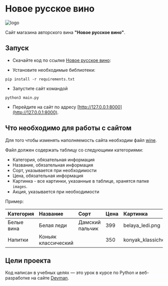 # Новое русское вино
![logo](assets/logo.png)

Сайт магазина авторского вина **"Новое русское вино"**.

## Запуск

* Скачайте код по ссылке [Новое русское вино](https://github.com/MiraNizam/wine/archive/refs/heads/master.zip):

* Установите необходимые библиотеки:
 ```
 pip install -r requirements.txt
 ```
* Запустите сайт командой 
 ```
 python3 main.py
 ```
* Перейдите на сайт по адресу 
 [http://127.0.0.1:8000](http://127.0.0.1:8000).

## Что необходимо для работы с сайтом

Для того чтобы изменять наполняемость сайта необходим файл [wine](wine.xlsx). 

Файл должен содержать таблицу со следующими категориями:
* Категория, обязательная информация
* Название, обязательная информация
* Сорт, указывается при необходимости
* Цена, обязательная информация
* Картинка - все картинки, указанные в таблице, хранятся папке `images`.
* Акция, указывается при необходимости

Пример:

| Категория  | Название            | 	Сорт         | Цена  | Картинка                   | Акция                |
|:-----------|:--------------------|:----------------|:------|:---------------------------|:---------------------|
| Белые вина | Белая леди          | Дамский пальчик | 399   | belaya_ledi.png            | Выгодное предложение |
| Напитки    | Коньяк классический |                 | 350   | konyak_klassicheskyi.png   |                      |


## Цели проекта

Код написан в учебных целях — это урок в курсе по Python и веб-разработке на сайте [Devman](https://dvmn.org).
